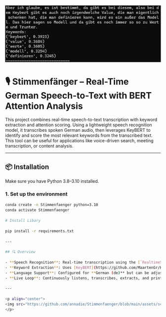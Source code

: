 <p align="center">
<img src="https://github.com/annadie/Stimmenfaenger/blob/main/assets/screen.png">
</p>

# 🎙️ Stimmenfänger – Real-Time German Speech-to-Text with BERT Attention Analysis

This project combines real-time speech-to-text transcription with keyword extraction and attention scoring. Using a lightweight speech recognition model, it transcribes spoken German audio, then leverages KeyBERT to identify and score the most relevant keywords from the transcribed text. This tool can be useful for applications like voice-driven search, meeting transcription, or content analysis.

---

## 📦 Installation

Make sure you have Python 3.8–3.10 installed.

### 1. Set up the environment

```bash
conda create -n Stimmenfaenger python=3.10
conda activate Stimmenfaenger

# Install Libary

pip install -r requirements.txt

---

## 🔍 Overview

- **Speech Recognition**: Real-time transcription using the [`RealtimeSTT`](https://github.com/Uberi/speech_recognition) interface.
- **Keyword Extraction**: Uses [KeyBERT](https://github.com/MaartenGr/KeyBERT) with the `sentence-transformers/LaBSE` model to score and extract keywords from the transcribed speech.
- **Language Support**: Configured for **German (de)** but can be adjusted.
- **Live Loop**: Continuously listens, transcribes, extracts, and prints keywords until interrupted.

---

<p align="center">
<img src="https://github.com/annadie/Stimmenfaenger/blob/main/assets/screen.png">
</p>




